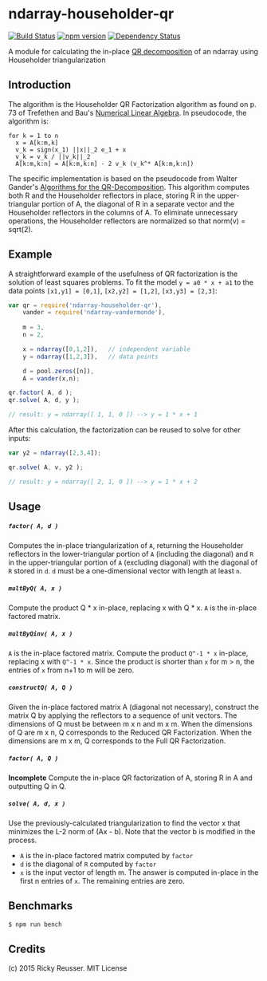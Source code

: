 # ndarray-householder-qr

[![Build Status](https://travis-ci.org/scijs/ndarray-householder-qr.svg?branch=master)](https://travis-ci.org/scijs/ndarray-householder-qr) [![npm version](https://badge.fury.io/js/ndarray-householder-qr.svg)](http://badge.fury.io/js/ndarray-householder-qr) [![Dependency Status](https://david-dm.org/scijs/ndarray-householder-qr.svg)](https://david-dm.org/scijs/ndarray-householder-qr)

A module for calculating the in-place [QR decomposition](http://en.wikipedia.org/wiki/QR_decomposition) of an ndarray using Householder triangularization

## Introduction

The algorithm is the Householder QR Factorization algorithm as found on p. 73 of Trefethen and Bau's [Numerical Linear Algebra](http://www.amazon.com/Numerical-Linear-Algebra-Lloyd-Trefethen/dp/0898713617). In pseudocode, the algorithm is:

```
for k = 1 to n
  x = A[k:m,k]
  v_k = sign(x_1) ||x||_2 e_1 + x
  v_k = v_k / ||v_k||_2
  A[k:m,k:n] = A[k:m,k:n] - 2 v_k (v_k^* A[k:m,k:n])
```

The specific implementation is based on the pseudocode from Walter Gander's [Algorithms for the QR-Decomposition](http://www.inf.ethz.ch/personal/gander/papers/qrneu.pdf). This algorithm computes both R and the Householder reflectors in place, storing R in the upper-triangular portion of A, the diagonal of R in a separate vector and the Householder reflectors in the columns of A. To eliminate unnecessary operations, the Householder reflectors are normalized so that norm(v) = sqrt(2).

## Example

A straightforward example of the usefulness of QR factorization is the solution of least squares problems. To fit the model `y = a0 * x + a1` to the data points `[x1,y1] = [0,1]`, `[x2,y2] = [1,2]`, `[x3,y3] = [2,3]`: 

```javascript
var qr = require('ndarray-householder-qr'),
    vander = require('ndarray-vandermonde'),
    
    m = 3,
    n = 2,

    x = ndarray([0,1,2]),   // independent variable
    y = ndarray([1,2,3]),   // data points

    d = pool.zeros([n]),
    A = vander(x,n);

qr.factor( A, d );
qr.solve( A, d, y );

// result: y = ndarray([ 1, 1, 0 ]) --> y = 1 * x + 1
```

After this calculation, the factorization can be reused to solve for other inputs:

```javascript
var y2 = ndarray([2,3,4]);

qr.solve( A, v, y2 );

// result: y = ndarray([ 2, 1, 0 ]) --> y = 1 * x + 2
```


## Usage

##### `factor( A, d )`
Computes the in-place triangularization of `A`, returning the Householder reflectors in the lower-triangular portion of `A` (including the diagonal) and `R` in the upper-triangular portion of `A` (excluding diagonal) with the diagonal of `R` stored in `d`. `d` must be a one-dimensional vector with length at least `n`.

##### `multByQ( A, x )`
Compute the product Q * x in-place, replacing x with Q * x. `A` is the in-place factored matrix.

##### `multByQinv( A, x )`
`A` is the in-place factored matrix. Compute the product `Q^-1 * x` in-place, replacing x with `Q^-1 * x`. Since the product is shorter than `x` for m > n, the entries of `x` from n+1 to m will be zero.

##### `constructQ( A, Q )`
Given the in-place factored matrix A (diagonal not necessary), construct the matrix Q by applying the reflectors to a sequence of unit vectors. The dimensions of Q must be between m x n and m x m. When the dimensions of Q are m x n, Q corresponds to the Reduced QR Factorization. When the dimensions are m x m, Q corresponds to the Full QR Factorization.

##### `factor( A, Q )`
**Incomplete**
Compute the in-place QR factorization of A, storing R in A and outputting Q in Q.

##### `solve( A, d, x )`
Use the previously-calculated triangularization to find the vector x that minimizes the L-2 norm of (Ax - b). Note that the vector b is modified in the process.
- `A` is the in-place factored matrix computed by `factor`
- `d` is the diagonal of `R` computed by `factor`
- `x` is the input vector of length m. The answer is computed in-place in the first n entries of `x`. The remaining entries are zero.


## Benchmarks

```sh
$ npm run bench
```


## Credits
(c) 2015 Ricky Reusser. MIT License

